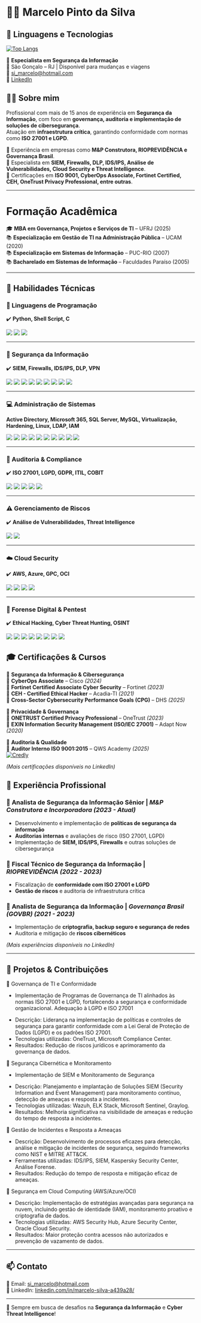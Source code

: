 # 👨‍💻 Marcelo Pinto da Silva

## 🚀 Linguagens e Tecnologias

[![Top Langs](https://github-readme-stats.vercel.app/api/top-langs/?username=marcelosilva75&layout=compact&langs_count=8&theme=dark)](https://github.com/marcelosilva75)

🔐 **Especialista em Segurança da Informação**  
📍 São Gonçalo – RJ | Disponível para mudanças e viagens  
📧 [si_marcelo@hotmail.com](mailto:si_marcelo@hotmail.com)  
🔗 [LinkedIn](https://www.linkedin.com/in/marcelo-silva-a439a28/)  

## 🙋‍♂ Sobre mim
Profissional com mais de 15 anos de experiência em **Segurança da Informação**, com foco em **governança, auditoria e implementação de soluções de cibersegurança**.  
Atuação em **infraestrutura crítica**, garantindo conformidade com normas como **ISO 27001 e LGPD**.  

💼 Experiência em empresas como **M&P Construtora, RIOPREVIDÊNCIA e Governança Brasil**.  
🔐 Especialista em **SIEM, Firewalls, DLP, IDS/IPS, Análise de Vulnerabilidades, Cloud Security e Threat Intelligence**.  
📜 Certificações em **ISO 9001, CyberOps Associate, Fortinet Certified, CEH, OneTrust Privacy Professional, entre outras**.  

---


# Formação Acadêmica  

🎓 **MBA em Governança, Projetos e Serviços de TI** – UFRJ (2025)  
📚 **Especialização em Gestão de TI na Administração Pública** – UCAM (2020)  
📚 **Especialização em Sistemas de Informação** – PUC-RIO (2007)  
📚 **Bacharelado em Sistemas de Informação** – Faculdades Paraíso (2005)  

 
---
## 🚀 Habilidades Técnicas  

### 📜 Linguagens de Programação  
✔️ **Python, Shell Script, C**  

<p align="left">
  <img src="https://img.shields.io/badge/Python-3776AB?style=for-the-badge&logo=python&logoColor=white"/>
  <img src="https://img.shields.io/badge/Shell_Script-121011?style=for-the-badge&logo=gnu-bash&logoColor=white"/>
  <img src="https://img.shields.io/badge/C-00599C?style=for-the-badge&logo=c&logoColor=white"/>
</p>  

---

### 🔐 Segurança da Informação  
✔️ **SIEM, Firewalls, IDS/IPS, DLP, VPN**  

<p align="left">
  <img src="https://img.shields.io/badge/Wazuh-5A5A5A?style=for-the-badge&logo=wazuh&logoColor=white"/>
  <img src="https://img.shields.io/badge/Graylog-D7191C?style=for-the-badge&logo=graylog&logoColor=white"/>
  <img src="https://img.shields.io/badge/Kaspersky-008000?style=for-the-badge&logo=kaspersky&logoColor=white"/>
  <img src="https://img.shields.io/badge/Security%20Onion-1E90FF?style=for-the-badge&logo=securityonionsolutions&logoColor=white"/>
  <img src="https://img.shields.io/badge/Veeam%20Backup-00B336?style=for-the-badge&logo=veeam&logoColor=white"/>
  <img src="https://img.shields.io/badge/Blockbit-FF4500?style=for-the-badge&logo=cybersecurity&logoColor=white"/>
  <img src="https://img.shields.io/badge/Cisco%20ASA-1BA0D7?style=for-the-badge&logo=cisco&logoColor=white"/>
  <img src="https://img.shields.io/badge/Fortinet-ED1C24?style=for-the-badge&logo=fortinet&logoColor=white"/>
  <img src="https://img.shields.io/badge/Microsoft%20365-0078D4?style=for-the-badge&logo=microsoft&logoColor=white"/>
</p>  

---

### 💻 Administração de Sistemas  
**Active Directory, Microsoft 365, SQL Server, MySQL, Virtualização, Hardening, Linux, LDAP, IAM**

<p align="left">
  <img src="https://img.shields.io/badge/Active%20Directory-003366?style=for-the-badge&logo=microsoft&logoColor=white"/>
  <img src="https://img.shields.io/badge/Microsoft%20365-0078D4?style=for-the-badge&logo=microsoft&logoColor=white"/>
  <img src="https://img.shields.io/badge/SQL%20Server-CC2927?style=for-the-badge&logo=microsoft-sql-server&logoColor=white"/>
  <img src="https://img.shields.io/badge/MySQL-4479A1?style=for-the-badge&logo=mysql&logoColor=white"/>
  <img src="https://img.shields.io/badge/Linux-FCC624?style=for-the-badge&logo=linux&logoColor=black"/>
  <img src="https://img.shields.io/badge/LDAP-005CB9?style=for-the-badge&logo=security&logoColor=white"/>
  <img src="https://img.shields.io/badge/IAM-800080?style=for-the-badge&logo=identity-management&logoColor=white"/>
  <img src="https://img.shields.io/badge/VMware-607078?style=for-the-badge&logo=vmware&logoColor=white"/>
  <img src="https://img.shields.io/badge/Virtualization-008000?style=for-the-badge&logo=virtualbox&logoColor=white"/>
  <img src="https://img.shields.io/badge/Hardening-FFA500?style=for-the-badge&logo=security&logoColor=white"/>
</p>

---

### 📜 Auditoria & Compliance  
✔️ **ISO 27001, LGPD, GDPR, ITIL, COBIT**  

<p align="left">
  <img src="https://img.shields.io/badge/ISO%2027001-0073CF?style=for-the-badge&logo=iso&logoColor=white"/>
  <img src="https://img.shields.io/badge/LGPD-00ADEF?style=for-the-badge&logo=privacy&logoColor=white"/>
  <img src="https://img.shields.io/badge/GDPR-0033A0?style=for-the-badge&logo=privacy&logoColor=white"/>
  <img src="https://img.shields.io/badge/ITIL-652D90?style=for-the-badge&logo=itil&logoColor=white"/>
  <img src="https://img.shields.io/badge/COBIT-005CB9?style=for-the-badge&logo=governance&logoColor=white"/>
</p>

---

### ⚠️ Gerenciamento de Riscos  
✔️ **Análise de Vulnerabilidades, Threat Intelligence**  

<p align="left">
  <img src="https://img.shields.io/badge/Threat%20Intelligence-FF5733?style=for-the-badge&logo=cybersecurity&logoColor=white"/>
  <img src="https://img.shields.io/badge/Pentest-5E5E5E?style=for-the-badge&logo=hackerone&logoColor=white"/>
</p>

---

### ☁️ Cloud Security  
✔️ **AWS, Azure, GPC, OCI**  

<p align="left">
  <img src="https://img.shields.io/badge/AWS-232F3E?style=for-the-badge&logo=amazon-aws&logoColor=white"/>
  <img src="https://img.shields.io/badge/Microsoft_Azure-0089D6?style=for-the-badge&logo=microsoft-azure&logoColor=white"/>
  <img src="https://img.shields.io/badge/Google_Cloud-4285F4?style=for-the-badge&logo=google-cloud&logoColor=white"/>
  <img src="https://img.shields.io/badge/Oracle_Cloud-F80000?style=for-the-badge&logo=oracle&logoColor=white"/>
</p>

---

### 🔐 Forense Digital & Pentest  
✔️ **Ethical Hacking, Cyber Threat Hunting, OSINT**  <p align="left">
  <img src="https://img.shields.io/badge/CEH-v11-red?style=for-the-badge&logo=ethicalhacking&logoColor=white"/>
  <img src="https://img.shields.io/badge/Threat%20Hunting-181717?style=for-the-badge&logo=cybersecurity&logoColor=white"/>
  <img src="https://img.shields.io/badge/Kali_Linux-557C94?style=for-the-badge&logo=kalilinux&logoColor=white"/>
  <img src="https://img.shields.io/badge/Burp_Suite-FE7A16?style=for-the-badge&logo=burp-suite&logoColor=white"/>
  <img src="https://img.shields.io/badge/Metasploit-4479A1?style=for-the-badge&logo=metasploit&logoColor=white"/>
  <img src="https://img.shields.io/badge/Maltego-2C3E50?style=for-the-badge&logo=maltego&logoColor=white"/>
  <img src="https://img.shields.io/badge/OWASP-000000?style=for-the-badge&logo=owasp&logoColor=white"/>
   <img src="https://img.shields.io/badge/Shodan-FF0000?style=for-the-badge&logo=shodan&logoColor=white"/>

</p>


## 🎓 Certificações & Cursos  

📌 **Segurança da Informação & Cibersegurança**  
🔹 **CyberOps Associate** – Cisco *(2024)*  
🔹 **Fortinet Certified Associate Cyber Security** – Fortinet *(2023)*  
🔹 **CEH - Certified Ethical Hacker** – Acadia-TI *(2021)*  
🔹 **Cross-Sector Cybersecurity Performance Goals (CPG)** – DHS *(2025)*  

📌 **Privacidade & Governança**  
🔹 **ONETRUST Certified Privacy Professional** – OneTrust *(2023)*  
🔹 **EXIN Information Security Management (ISO/IEC 27001)** – Adapt Now *(2020)*  

📌 **Auditoria & Qualidade**  
🔹 **Auditor Interno ISO 9001:2015** – QWS Academy *(2025)*  
[![Credly](https://img.shields.io/badge/Credly-FFA500?style=for-the-badge&logo=credly&logoColor=white)](https://www.credly.com/users/marcelo-pinto-da-silva)

_(Mais certificações disponíveis no LinkedIn)_  

## 📌 Experiência Profissional

### 🔹 **Analista de Segurança da Informação Sênior** | *M&P Construtora e Incorporadora (2023 - Atual)*  
- Desenvolvimento e implementação de **políticas de segurança da informação**  
- **Auditorias internas** e avaliações de risco (ISO 27001, LGPD)  
- Implementação de **SIEM, IDS/IPS, Firewalls** e outras soluções de cibersegurança  

### 🔹 **Fiscal Técnico de Segurança da Informação** | *RIOPREVIDÊNCIA (2022 - 2023)*  
- Fiscalização de **conformidade com ISO 27001 e LGPD**  
- **Gestão de riscos** e auditoria de infraestrutura crítica  

### 🔹 **Analista de Segurança da Informação** | *Governança Brasil (GOVBR) (2021 - 2023)*  
- Implementação de **criptografia, backup seguro e segurança de redes**  
- Auditoria e mitigação de **riscos cibernéticos**  

_(Mais experiências disponíveis no LinkedIn)_  

---

## 🚀 Projetos & Contribuições

🔸 Governança de TI e Conformidade
- Implementação de Programas de Governança de TI alinhados às normas ISO 27001 e LGPD, fortalecendo a segurança e conformidade organizacional.
Adequação à LGPD e ISO 27001
 * Descrição: Liderança na implementação de políticas e controles de segurança para garantir conformidade com a Lei Geral de Proteção de Dados (LGPD) e os padrões ISO 27001.
 * Tecnologias utilizadas: OneTrust, Microsoft Compliance Center.
* Resultados: Redução de riscos jurídicos e aprimoramento da governança de dados.

🔸 Segurança Cibernética e Monitoramento
- Implementação de SIEM e Monitoramento de Segurança
 * Descrição: Planejamento e implantação de Soluções SIEM (Security Information and Event Management) para monitoramento contínuo, detecção de ameaças e resposta a incidentes.
 * Tecnologias utilizadas: Wazuh, ELK Stack, Microsoft Sentinel, Graylog.
 * Resultados: Melhoria significativa na visibilidade de ameaças e redução do tempo de resposta a incidentes.

🔸 Gestão de Incidentes e Resposta a Ameaças
* Descrição: Desenvolvimento de processos eficazes para detecção, análise e mitigação de incidentes de segurança, seguindo frameworks como NIST e MITRE ATT&CK.
* Ferramentas utilizadas: IDS/IPS, SIEM, Kaspersky Security Center, Análise Forense.
* Resultados: Redução do tempo de resposta e mitigação eficaz de ameaças.

🔸 Segurança em Cloud Computing (AWS/Azure/OCI)
 * Descrição: Implementação de estratégias avançadas para segurança na nuvem, incluindo gestão de identidade (IAM), monitoramento proativo e criptografia de dados.
 * Tecnologias utilizadas: AWS Security Hub, Azure Security Center, Oracle Cloud Security.
 * Resultados: Maior proteção contra acessos não autorizados e prevenção de vazamento de dados.

---

## 📫 Contato
📧 Email: [si_marcelo@hotmail.com](mailto:si_marcelo@hotmail.com)  
🔗 LinkedIn: [linkedin.com/in/marcelo-silva-a439a28/](https://www.linkedin.com/in/marcelo-silva-a439a28/)  

---
🚀 Sempre em busca de desafios na **Segurança da Informação** e **Cyber Threat Intelligence**!

